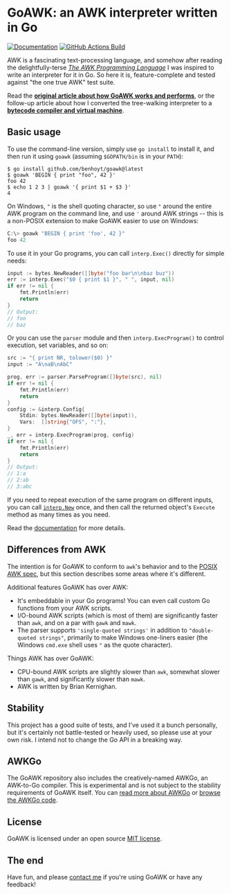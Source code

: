 # GoAWK: an AWK interpreter written in Go

[![Documentation](https://pkg.go.dev/badge/github.com/benhoyt/goawk)](https://pkg.go.dev/github.com/benhoyt/goawk)
[![GitHub Actions Build](https://github.com/benhoyt/goawk/workflows/Go/badge.svg)](https://github.com/benhoyt/goawk/actions?query=workflow%3AGo)


AWK is a fascinating text-processing language, and somehow after reading the delightfully-terse [*The AWK Programming Language*](https://ia802309.us.archive.org/25/items/pdfy-MgN0H1joIoDVoIC7/The_AWK_Programming_Language.pdf) I was inspired to write an interpreter for it in Go. So here it is, feature-complete and tested against "the one true AWK" test suite.

Read the [**original article about how GoAWK works and performs**](https://benhoyt.com/writings/goawk/), or the follow-up article about how I converted the tree-walking interpreter to a [**bytecode compiler and virtual machine**](https://benhoyt.com/writings/goawk-compiler-vm/).

## Basic usage

To use the command-line version, simply use `go install` to install it, and then run it using `goawk` (assuming `$GOPATH/bin` is in your `PATH`):

```shell
$ go install github.com/benhoyt/goawk@latest
$ goawk 'BEGIN { print "foo", 42 }'
foo 42
$ echo 1 2 3 | goawk '{ print $1 + $3 }'
4
```

On Windows, `"` is the shell quoting character, so use `"` around the entire AWK program on the command line, and use `'` around AWK strings -- this is a non-POSIX extension to make GoAWK easier to use on Windows:

```powershell
C:\> goawk "BEGIN { print 'foo', 42 }"
foo 42
```

To use it in your Go programs, you can call `interp.Exec()` directly for simple needs:

```go
input := bytes.NewReader([]byte("foo bar\n\nbaz buz"))
err := interp.Exec("$0 { print $1 }", " ", input, nil)
if err != nil {
    fmt.Println(err)
    return
}
// Output:
// foo
// baz
```

Or you can use the `parser` module and then `interp.ExecProgram()` to control execution, set variables, and so on:

```go
src := "{ print NR, tolower($0) }"
input := "A\naB\nAbC"

prog, err := parser.ParseProgram([]byte(src), nil)
if err != nil {
    fmt.Println(err)
    return
}
config := &interp.Config{
    Stdin: bytes.NewReader([]byte(input)),
    Vars:  []string{"OFS", ":"},
}
_, err = interp.ExecProgram(prog, config)
if err != nil {
    fmt.Println(err)
    return
}
// Output:
// 1:a
// 2:ab
// 3:abc
```

If you need to repeat execution of the same program on different inputs, you can call [`interp.New`](https://pkg.go.dev/github.com/benhoyt/goawk/interp#New) once, and then call the returned object's `Execute` method as many times as you need.

Read the [documentation](https://pkg.go.dev/github.com/benhoyt/goawk) for more details.

## Differences from AWK

The intention is for GoAWK to conform to `awk`'s behavior and to the [POSIX AWK spec](http://pubs.opengroup.org/onlinepubs/9699919799/utilities/awk.html), but this section describes some areas where it's different.

Additional features GoAWK has over AWK:

* It's embeddable in your Go programs! You can even call custom Go functions from your AWK scripts.
* I/O-bound AWK scripts (which is most of them) are significantly faster than `awk`, and on a par with `gawk` and `mawk`.
* The parser supports `'single-quoted strings'` in addition to `"double-quoted strings"`, primarily to make Windows one-liners easier (the Windows `cmd.exe` shell uses `"` as the quote character).

Things AWK has over GoAWK:

* CPU-bound AWK scripts are slightly slower than `awk`, somewhat slower than `gawk`, and significantly slower than `mawk`.
* AWK is written by Brian Kernighan.

## Stability

This project has a good suite of tests, and I've used it a bunch personally, but it's certainly not battle-tested or heavily used, so please use at your own risk. I intend not to change the Go API in a breaking way.

## AWKGo

The GoAWK repository also includes the creatively-named AWKGo, an AWK-to-Go compiler. This is experimental and is not subject to the stability requirements of GoAWK itself. You can [read more about AWKGo](https://benhoyt.com/writings/awkgo/) or [browse the AWKGo code](https://github.com/benhoyt/goawk/tree/master/awkgo).

## License

GoAWK is licensed under an open source [MIT license](https://github.com/benhoyt/goawk/blob/master/LICENSE.txt).

## The end

Have fun, and please [contact me](https://benhoyt.com/) if you're using GoAWK or have any feedback!
